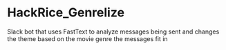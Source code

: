 # HackRice_Genrelize
Slack bot that uses FastText to analyze messages being sent and changes the theme based on the movie genre the messages fit in
